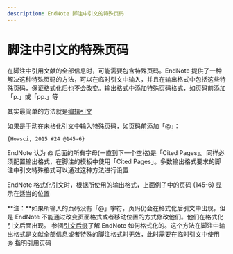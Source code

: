 ```yaml
---
description: EndNote 脚注中引文的特殊页码
---
```


# 脚注中引文的特殊页码

在脚注中引用文献的全部信息时，可能需要包含特殊页码。EndNote 提供了一种解决这种特殊页码的方法，可以在临时引文中输入，并且在输出格式中包括这些特殊页码，保证格式化后也不会改变。输出格式中添加特殊页码格式，如页码前添加「p.」或「pp.」等

其实最简单的方法就是[编辑引文](Editing_Citations.htm)

如果是手动在未格化引文中输入特殊页码，如页码前添加「@」：

 `{Howsci, 2015 #24 @145-6}`

EndNote 认为 @ 后面的所有字母\(一直到下一个空格\)是「Cited Pages」。同样必须配置输出格式，在脚注的模板中使用「Cited Pages」。多数输出格式要求的脚注中引文特殊格式可以通过这种方法进行设置

EndNote 格式化引文时，根据所使用的输出格式，上面例子中的页码 \(145-6\) 显示在适当的位置

**注：**如果所输入的页码没有「@」字符，页码仍会在格式化后引文中出现，但是 EndNote 不能通过改变页面格式或者移动位置的方式修改他们。他们在格式化引文后面出现。 参阅[引文后缀](citation-suffixes.md)了解 EndNote 如何格式化的。这个方法在脚注中输出格式是文献全部信息或者特殊的脚注格式时无效，此时需要在临时引文中使用 @ 指明引用页码

